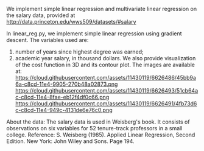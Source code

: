 We implement simple linear regression and multivariate linear regression on the salary data, provided at 
http://data.princeton.edu/wws509/datasets/#salary

In linear_reg.py, we implement simple linear regression using gradient descent. The variables used are:
1) number of years since highest degree was earned;
2) academic year salary, in thousand dollars. 
We also provide visualization of the cost function in 3D and its contour plot. The images are available at:
https://cloud.githubusercontent.com/assets/11430119/6626486/45bb9a6a-c8cd-11e4-9905-270b48a02873.png
https://cloud.githubusercontent.com/assets/11430119/6626493/51cb64ac-c8cd-11e4-8fae-eb12f4df0c66.png
https://cloud.githubusercontent.com/assets/11430119/6626491/4fb73d6c-c8cd-11e4-949c-4131de6e76c0.png


About the data:
The salary data is used in Weisberg's book. It consists of observations on six variables for 52 tenure-track professors 
in a small college. 
Reference: S. Weisberg (1985). Applied Linear Regression, Second Edition. New York: John Wiley and Sons. Page 194.
